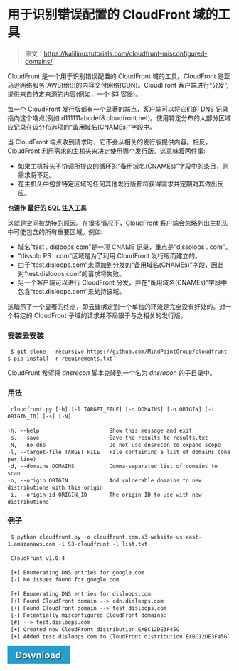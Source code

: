 # 用于识别错误配置的 CloudFront 域的工具

> 原文：<https://kalilinuxtutorials.com/cloudfrunt-misconfigured-domains/>

CloudFrunt 是一个用于识别错误配置的 CloudFront 域的工具。CloudFront 是亚马逊网络服务(AWS)给出的内容交付网络(CDN)。CloudFront 客户端进行“分发”,提供来自特定来源的内容(例如，一个 S3 容器)。

每一个 CloudFront 发行版都有一个显著的端点，客户端可以将它们的 DNS 记录指向这个端点(例如 d111111abcdef8.cloudfront.net)。使用特定分布的大部分区域应记录在该分布选项的“备用域名(CNAMEs)”字段中。

当 CloudFront 端点收到请求时，它不会从相关的发行版提供内容。相反，CloudFront 利用需求的主机头来决定使用哪个发行版。这意味着两件事:

*   如果主机报头不协调所提议的循环的“备用域名(CNAMEs)”字段中的条目，则需求将不足。
*   在主机头中包含特定区域的任何其他发行版都将获得需求并定期对其做出反应。

**也读作 [最好的 SQL 注入工具](http://kalilinuxtutorials.com/sql-injection/)**

这就是空间被劫持的原因。在很多情况下，CloudFront 客户端会忽略列出主机头中可能包含的所有重要区域。例如:

*   域名“test . disloops.com”是一项 CNAME 记录，重点是“dissolops . com”。
*   “dissolo PS . com”区域是为了利用 CloudFront 发行版而建立的。
*   由于“test.disloops.com”未添加到分发的“备用域名(CNAMEs)”字段，因此对“test.disloops.com”的请求将失败。
*   另一个客户端可以进行 CloudFront 分发，并在“备用域名(CNAMEs)”字段中包含“test.disloops.com”来劫持该域。

这暗示了一个显著的终点，即云锋绑定到一个单独的环流是完全没有好处的。对一个特定的 CloudFront 子域的请求并不局限于与之相关的发行版。

### **安装云安装**

```
`$ git clone --recursive https://github.com/MindPointGroup/cloudfrunt
$ pip install -r requirements.txt` 
```

CloudFrunt 希望将 *dnsrecon* 脚本克隆到一个名为 *dnsrecon* 的子目录中。

### **用法**

```
`cloudfrunt.py [-h] [-l TARGET_FILE] [-d DOMAINS] [-o ORIGIN] [-i ORIGIN_ID] [-s] [-N]

-h, --help                      Show this message and exit
-s, --save                      Save the results to results.txt
-N, --no-dns                    Do not use dnsrecon to expand scope
-l, --target-file TARGET_FILE   File containing a list of domains (one per line)
-d, --domains DOMAINS           Comma-separated list of domains to scan
-o, --origin ORIGIN             Add vulnerable domains to new distributions with this origin
-i, --origin-id ORIGIN_ID       The origin ID to use with new distributions` 
```

### **例子**

```
`$ python cloudfrunt.py -o cloudfrunt.com.s3-website-us-east-1.amazonaws.com -i S3-cloudfrunt -l list.txt

 CloudFrunt v1.0.4

 [+] Enumerating DNS entries for google.com
 [-] No issues found for google.com

 [+] Enumerating DNS entries for disloops.com
 [+] Found CloudFront domain --> cdn.disloops.com
 [+] Found CloudFront domain --> test.disloops.com
 [-] Potentially misconfigured CloudFront domains:
 [#] --> test.disloops.com
 [+] Created new CloudFront distribution EXBC12DE3F45G
 [+] Added test.disloops.com to CloudFront distribution EXBC12DE3F45G`
```

[![](img//a51de913dc60eee505c4a68651ee8e4d.png)](https://github.com/MindPointGroup/cloudfrunt#installation)